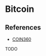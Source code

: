 # Bitcoin

## References

- [COIN360](https://coin360.com/)

TODO

<!--
https://app.pluralsight.com/library/courses/bitcoin-decentralized-technology/table-of-contents
https://app.pluralsight.com/guides/the-cryptography-of-bitcoin

https://www.linkedin.com/learning/search?entityType=COURSE&keywords=bitcoin
-->

